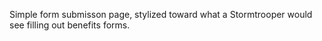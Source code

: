 Simple form submisson page, stylized toward what a Stormtrooper would see filling out benefits forms.
